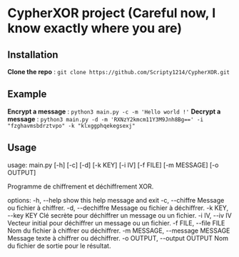 # CypherXOR project (Careful now, I know exactly where you are)

## Installation
**Clone the repo** : `git clone https://github.com/Scripty1214/CypherXOR.git`


## Example
**Encrypt a message** : `python3 main.py -c -m 'Hello world !'`
**Decrypt a message** : `python3 main.py -d -m 'RXNzY2kmcm11Y3M9Jnh8Bg==' -i "fzghavmsbdrztvpo" -k "klxggphqekegsexj"`

## Usage

usage: main.py [-h] [-c] [-d] [-k KEY] [-i IV] [-f FILE] [-m MESSAGE] [-o OUTPUT]

Programme de chiffrement et déchiffrement XOR.

options:
  -h, --help            show this help message and exit
  -c, --chiffre         Message ou fichier à chiffrer.
  -d, --dechiffre       Message ou fichier à déchiffrer.
  -k KEY, --key KEY     Clé secrète pour déchiffrer un message ou un fichier.
  -i IV, --iv IV        Vecteur initial pour déchiffrer un message ou un fichier.
  -f FILE, --file FILE  Nom du fichier à chiffrer ou déchiffrer.
  -m MESSAGE, --message MESSAGE
                        Message texte à chiffrer ou déchiffrer.
  -o OUTPUT, --output OUTPUT
                        Nom du fichier de sortie pour le résultat.
